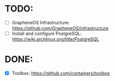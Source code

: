 # TODO:

- [ ] GrapheneOS Infrastructure: https://github.com/GrapheneOS/infrastructure
- [ ] Install and configure PostgreSQL: https://wiki.archlinux.org/title/PostgreSQL

# DONE:

- [x] Toolbox: https://github.com/containers/toolbox
